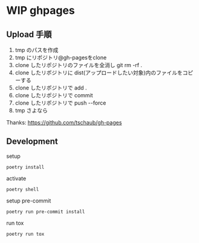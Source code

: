 # WIP ghpages

## Upload 手順

1. tmp のパスを作成
1. tmp にリポジトリ@gh-pagesをclone
1. clone したリポジトリのファイルを全消し git rm -rf .
1. clone したリポジトリに dist(アップロードしたい対象)内のファイルをコピーする
1. clone したリポジトリで add .
1. clone したリポジトリで commit
1. clone したリポジトリで push --force
1. tmp さよなら

Thanks: https://github.com/tschaub/gh-pages

## Development

setup
```console
poetry install
```

activate
```console
poetry shell
```

setup pre-commit
```console
poetry run pre-commit install
```

run tox
```console
poetry run tox
```
